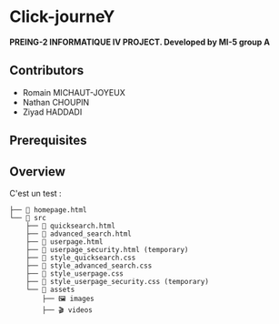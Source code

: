 # Click-journeY

**PREING-2 INFORMATIQUE IV PROJECT. Developed by MI-5 group A**

## Contributors

- Romain MICHAUT-JOYEUX
- Nathan CHOUPIN
- Ziyad HADDADI

## Prerequisites

## Overview

C'est un test :

```📦 Projet
├── 📄 homepage.html
└── 📂 src
    ├── 📄 quicksearch.html
    ├── 📄 advanced_search.html
    ├── 📄 userpage.html
    ├── 📄 userpage_security.html (temporary)
    ├── 🎨 style_quicksearch.css
    ├── 🎨 style_advanced_search.css
    ├── 🎨 style_userpage.css
    ├── 🎨 style_userpage_security.css (temporary)
    └── 📂 assets
        ├── 🖼️ images
        ├── 🎬 videos